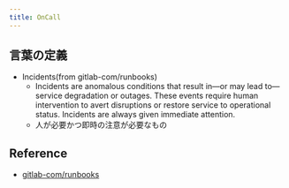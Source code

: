 ```yaml
---
title: OnCall
---
```


## 言葉の定義
* Incidents(from gitlab-com/runbooks)
  * Incidents are anomalous conditions that result in—or may lead to—service degradation or outages. These events require human intervention to avert disruptions or restore service to operational status. Incidents are always given immediate attention.
  * 人が必要かつ即時の注意が必要なもの

## Reference
* [gitlab-com/runbooks](https://gitlab.com/gitlab-com/runbooks)
